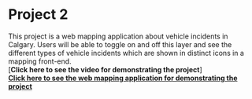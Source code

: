 # Project 2  
This project is a web mapping application about vehicle incidents in Calgary. Users will be able to toggle on and off this layer and see the different types of vehicle incidents which are shown in distinct icons in a mapping front-end.  
[**Click here to see the video for demonstrating the project**]  
[**Click here to see the web mapping application for demonstrating the project**](https://github.com/rhafezifar/ENGO651_lab3.git)
